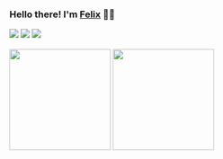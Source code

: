 ### Hello there! I'm [Felix](https://portfolio-felix.netlify.app/) 👨‍💻

<div>
<a href="https://github.com/felixmacaspac" target="_blank">
<img src="https://shields.io/badge/GITHUB-232225.svg?&style=for-the-badge&logo=github"></a>
<a href="https://discord.com/users/750345569737900074" target="_blank">
<img src="https://shields.io/badge/DISCORD-232225.svg?&style=for-the-badge&logo=discord"></a>
<a href="https://www.linkedin.com/in/felixmacaspac/" target="_blank">
<img src="https://shields.io/badge/LINKEDIN-232225.svg?&style=for-the-badge&logo=linkedin"></a>
<br />
<br />

  <div>
    <img src="http://github-readme-streak-stats.herokuapp.com?user=felixmacaspac&show_icons=true&theme=material-palenight&hide_border=true" width="%100" height="180px">
  <img src="https://github-readme-stats.vercel.app/api/top-langs/?username=felixmacaspac&show_icons=true&theme=material-palenight&hide_border=true" width="%100" height="180px">
  </div>
